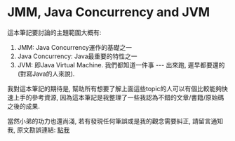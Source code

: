 # JMM, Java Concurrency and JVM

這本筆記要討論的主題範圍大概有:

1. JMM: Java Concurrency運作的基礎之一
2. Java Concurrency: Java最重要的特性之一
3. JVM: 即Java Virtual Machine. 我們都知道一件事 --- 出來跑, 遲早都要還的\(對寫Java的人來說\).

我對這本筆記的期待是, 幫助所有想要了解上面這些topic的人可以有個比較能夠快速上手的參考資源, 因為這本筆記是我整理了一些我認為不錯的文章/書籍/原始碼之後的成果.

當然小弟的功力也還尚淺, 若有發現任何筆誤或是我的觀念需要糾正, 請留言通知我, 原文勘誤連結: [點我](https://www.gitbook.com/book/yotsuba1022/about-java-memory-model-jmm-a-k-a-jsr-133/details)

